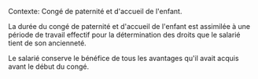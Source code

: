Contexte: Congé de paternité et d'accueil de l'enfant.

La durée du congé de paternité et d'accueil de l'enfant est assimilée à une période de travail effectif pour la détermination des droits que le salarié tient de son ancienneté.

Le salarié conserve le bénéfice de tous les avantages qu'il avait acquis avant le début du congé.
